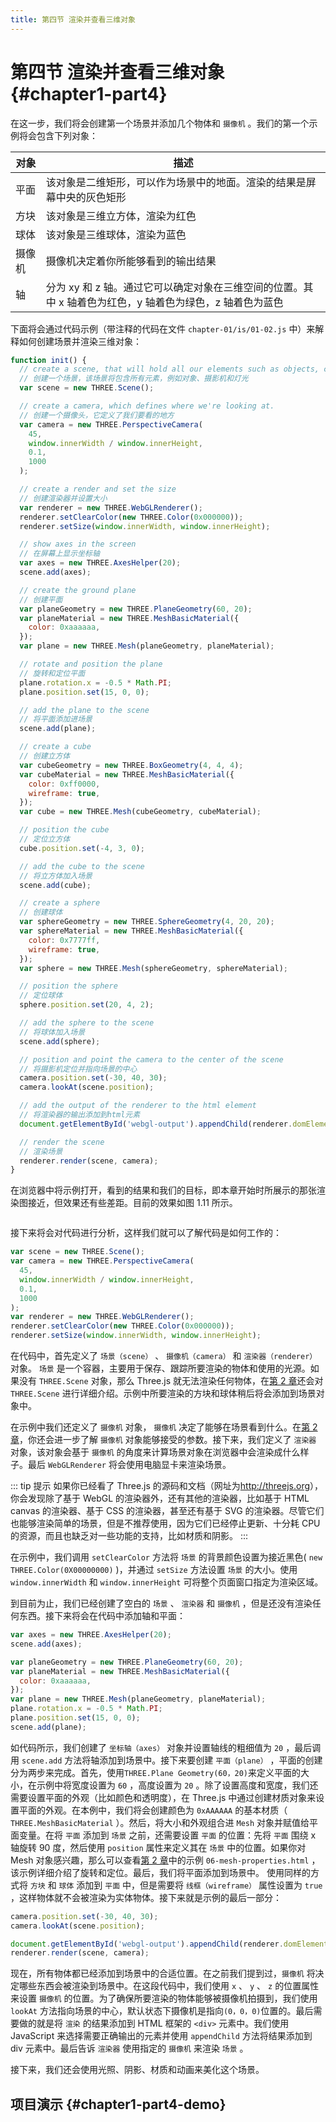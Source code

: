 ```yaml
---
title: 第四节 渲染并查看三维对象
---
```

<!--
 * @Author       : BigBigger
 * @Date         : 2021-08-16 14:36:09
 * @LastEditTime : 2021-08-17 17:19:06
 * @LastEditors  : BigBigger
-->

# 第四节 渲染并查看三维对象 {#chapter1-part4}

在这一步，我们将会创建第一个场景并添加几个物体和 `摄像机` 。我们的第一个示例将会包含下列对象：

| 对象 | 描述 |
| ------ | --- |
| 平面 | 该对象是二维矩形，可以作为场景中的地面。渲染的结果是屏幕中央的灰色矩形 |
| 方块 | 该对象是三维立方体，渲染为红色 |
| 球体 | 该对象是三维球体，渲染为蓝色 |
| 摄像机 | 摄像机决定着你所能够看到的输出结果 |
| 轴 | 分为 xy 和 z 轴。通过它可以确定对象在三维空间的位置。其中 x 轴着色为红色，y 轴着色为绿色，z 轴着色为蓝色 |

下面将会通过代码示例（带注释的代码在文件 `chapter-01/is/01-02.js` 中）来解释如何创建场景并渲染三维对象：

```js
function init() {
  // create a scene, that will hold all our elements such as objects, cameras and lights.
  // 创建一个场景，该场景将包含所有元素，例如对象、摄影机和灯光
  var scene = new THREE.Scene();

  // create a camera, which defines where we're looking at.
  // 创建一个摄像头，它定义了我们要看的地方
  var camera = new THREE.PerspectiveCamera(
    45,
    window.innerWidth / window.innerHeight,
    0.1,
    1000
  );

  // create a render and set the size
  // 创建渲染器并设置大小
  var renderer = new THREE.WebGLRenderer();
  renderer.setClearColor(new THREE.Color(0x000000));
  renderer.setSize(window.innerWidth, window.innerHeight);

  // show axes in the screen
  // 在屏幕上显示坐标轴
  var axes = new THREE.AxesHelper(20);
  scene.add(axes);

  // create the ground plane
  // 创建平面
  var planeGeometry = new THREE.PlaneGeometry(60, 20);
  var planeMaterial = new THREE.MeshBasicMaterial({
    color: 0xaaaaaa,
  });
  var plane = new THREE.Mesh(planeGeometry, planeMaterial);

  // rotate and position the plane
  // 旋转和定位平面
  plane.rotation.x = -0.5 * Math.PI;
  plane.position.set(15, 0, 0);

  // add the plane to the scene
  // 将平面添加进场景
  scene.add(plane);

  // create a cube
  // 创建立方体
  var cubeGeometry = new THREE.BoxGeometry(4, 4, 4);
  var cubeMaterial = new THREE.MeshBasicMaterial({
    color: 0xff0000,
    wireframe: true,
  });
  var cube = new THREE.Mesh(cubeGeometry, cubeMaterial);

  // position the cube
  // 定位立方体
  cube.position.set(-4, 3, 0);

  // add the cube to the scene
  // 将立方体加入场景
  scene.add(cube);

  // create a sphere
  // 创建球体
  var sphereGeometry = new THREE.SphereGeometry(4, 20, 20);
  var sphereMaterial = new THREE.MeshBasicMaterial({
    color: 0x7777ff,
    wireframe: true,
  });
  var sphere = new THREE.Mesh(sphereGeometry, sphereMaterial);

  // position the sphere
  // 定位球体
  sphere.position.set(20, 4, 2);

  // add the sphere to the scene
  // 将球体加入场景
  scene.add(sphere);

  // position and point the camera to the center of the scene
  // 将摄影机定位并指向场景的中心
  camera.position.set(-30, 40, 30);
  camera.lookAt(scene.position);

  // add the output of the renderer to the html element
  // 将渲染器的输出添加到html元素
  document.getElementById('webgl-output').appendChild(renderer.domElement);

  // render the scene
  // 渲染场景
  renderer.render(scene, camera);
}
```

在浏览器中将示例打开，看到的结果和我们的目标，即本章开始时所展示的那张渲染图接近，但效果还有些差距。目前的效果如图 1.11 所示。

<Image :index="11" />

接下来将会对代码进行分析，这样我们就可以了解代码是如何工作的：

```js
var scene = new THREE.Scene();
var camera = new THREE.PerspectiveCamera(
  45,
  window.innerWidth / window.innerHeight,
  0.1,
  1000
);
var renderer = new THREE.WebGLRenderer();
renderer.setClearColor(new THREE.Color(0x000000));
renderer.setSize(window.innerWidth, window.innerHeight);
```

在代码中，首先定义了 `场景（scene）` 、 `摄像机（camera）` 和 `渲染器（renderer）` 对象。 `场景` 是一个容器，主要用于保存、跟踪所要渲染的物体和使用的光源。如果没有 `THREE.Scene` 对象，那么 Three.js 就无法渲染任何物体，在[第 2 章](/docs/chapter2/)还会对 `THREE.Scene` 进行详细介绍。示例中所要渲染的方块和球体稍后将会添加到场景对象中。

在示例中我们还定义了 `摄像机` 对象， `摄像机` 决定了能够在场景看到什么。在[第 2 章](/docs/chapter2/)，你还会进一步了解 `摄像机` 对象能够接受的参数。接下来，我们定义了 `渲染器` 对象，该对象会基于 `摄像机` 的角度来计算场景对象在浏览器中会渲染成什么样子。最后 `WebGLRenderer` 将会使用电脑显卡来渲染场景。

::: tip 提示
如果你已经看了 Three.js 的源码和文档（网址为<http://threejs.org>），你会发现除了基于 WebGL 的渲染器外，还有其他的渲染器，比如基于 HTML canvas 的渲染器、基于 CSS 的渲染器，甚至还有基于 SVG 的渲染器。尽管它们也能够渲染简单的场景，但是不推荐使用，因为它们已经停止更新、十分耗 CPU 的资源，而且也缺乏对一些功能的支持，比如材质和阴影。
:::

在示例中，我们调用 `setClearColor` 方法将 `场景` 的背景颜色设置为接近黑色( `new THREE.Color(0X00000000)` )，并通过 `setSize` 方法设置 `场景` 的大小。使用 `window.innerWidth` 和 `window.innerHeight` 可将整个页面窗口指定为渲染区域。

到目前为止，我们已经创建了空白的 `场景` 、 `渲染器` 和 `摄像机` ，但是还没有渲染任何东西。接下来将会在代码中添加轴和平面：

```js
var axes = new THREE.AxesHelper(20);
scene.add(axes);

var planeGeometry = new THREE.PlaneGeometry(60, 20);
var planeMaterial = new THREE.MeshBasicMaterial({
  color: 0xaaaaaa,
});
var plane = new THREE.Mesh(planeGeometry, planeMaterial);
plane.rotation.x = -0.5 * Math.PI;
plane.position.set(15, 0, 0);
scene.add(plane);
```

如代码所示，我们创建了 `坐标轴（axes）` 对象并设置轴线的粗细值为 `20` ，最后调用 `scene.add` 方法将轴添加到场景中。接下来要创建 `平面（plane）` ，平面的创建分为两步来完成。首先，使用`THREE.Plane Geometry(60，20)`来定义平面的大小，在示例中将宽度设置为 `60` ，高度设置为 `20` 。除了设置高度和宽度，我们还需要设置平面的外观（比如颜色和透明度），在 Three.js 中通过创建材质对象来设置平面的外观。在本例中，我们将会创建颜色为 `0xAAAAAA` 的基本材质（ `THREE.MeshBasicMaterial` ）。然后，将大小和外观组合进 `Mesh` 对象并赋值给平面变量。在将 `平面` 添加到 `场景` 之前，还需要设置 `平面` 的位置：先将 `平面` 围绕 x 轴旋转 90 度，然后使用 `position` 属性来定义其在 `场景` 中的位置。如果你对 Mesh 对象感兴趣，那么可以查看[第 2 章](/docs/chapter2/)中的示例 `06-mesh-properties.html` ，该示例详细介绍了旋转和定位。最后，我们将平面添加到场景中。
使用同样的方式将 `方块` 和 `球体` 添加到 `平面` 中，但是需要将 `线框（wireframe）` 属性设置为 `true` ，这样物体就不会被渲染为实体物体。接下来就是示例的最后一部分：

```js
camera.position.set(-30, 40, 30);
camera.lookAt(scene.position);

document.getElementById('webgl-output').appendChild(renderer.domElement);
renderer.render(scene, camera);
```

现在，所有物体都已经添加到场景中的合适位置。在之前我们提到过，`摄像机` 将决定哪些东西会被渲染到场景中。在这段代码中，我们使用 `x` 、 `y` 、 `z` 的位置属性来设置 `摄像机` 的位置。为了确保所要渲染的物体能够被摄像机拍摄到，我们使用 `lookAt` 方法指向场景的中心，默认状态下摄像机是指向`(0，0，0)`位置的。最后需要做的就是将 `渲染` 的结果添加到 HTML 框架的 `<div>` 元素中。我们使用 JavaScript 来选择需要正确输出的元素并使用 `appendChild` 方法将结果添加到 div 元素中。最后告诉 `渲染器` 使用指定的 `摄像机` 来渲染 `场景` 。

接下来，我们还会使用光照、阴影、材质和动画来美化这个场景。

## 项目演示 {#chapter1-part4-demo}

<Demo />
